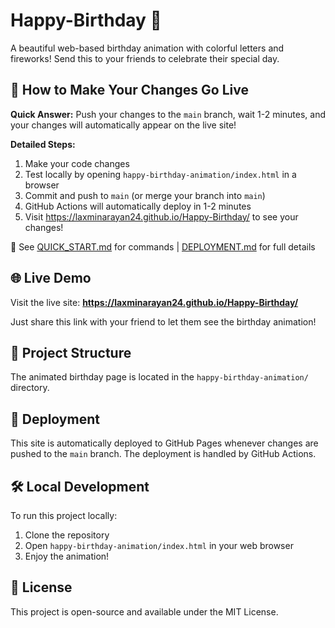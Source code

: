 # Happy-Birthday 🎉

A beautiful web-based birthday animation with colorful letters and fireworks! Send this to your friends to celebrate their special day.

## 🚀 How to Make Your Changes Go Live

**Quick Answer:** Push your changes to the `main` branch, wait 1-2 minutes, and your changes will automatically appear on the live site!

**Detailed Steps:**
1. Make your code changes
2. Test locally by opening `happy-birthday-animation/index.html` in a browser  
3. Commit and push to `main` (or merge your branch into `main`)
4. GitHub Actions will automatically deploy in 1-2 minutes
5. Visit https://laxminarayan24.github.io/Happy-Birthday/ to see your changes!

📖 See [QUICK_START.md](QUICK_START.md) for commands | [DEPLOYMENT.md](DEPLOYMENT.md) for full details

## 🌐 Live Demo

Visit the live site: **https://laxminarayan24.github.io/Happy-Birthday/**

Just share this link with your friend to let them see the birthday animation!

## 📂 Project Structure

The animated birthday page is located in the `happy-birthday-animation/` directory.

## 🚀 Deployment

This site is automatically deployed to GitHub Pages whenever changes are pushed to the `main` branch. The deployment is handled by GitHub Actions.

## 🛠️ Local Development

To run this project locally:
1. Clone the repository
2. Open `happy-birthday-animation/index.html` in your web browser
3. Enjoy the animation!

## 📝 License

This project is open-source and available under the MIT License.